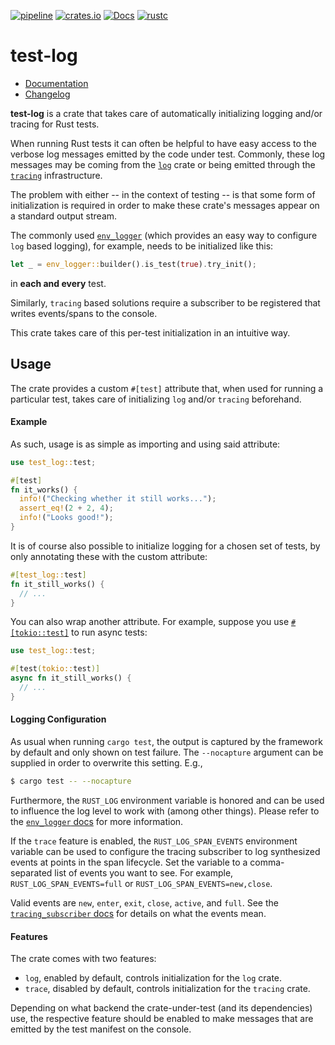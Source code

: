 [![pipeline](https://github.com/d-e-s-o/test-log/actions/workflows/test.yml/badge.svg?branch=main)](https://github.com/d-e-s-o/test-log/actions/workflows/test.yml)
[![crates.io](https://img.shields.io/crates/v/test-log.svg)](https://crates.io/crates/test-log)
[![Docs](https://docs.rs/test-log/badge.svg)](https://docs.rs/test-log)
[![rustc](https://img.shields.io/badge/rustc-1.56+-blue.svg)](https://blog.rust-lang.org/2021/10/21/Rust-1.56.0.html)

test-log
========

- [Documentation][docs-rs]
- [Changelog](CHANGELOG.md)

**test-log** is a crate that takes care of automatically initializing
logging and/or tracing for Rust tests.

When running Rust tests it can often be helpful to have easy access to
the verbose log messages emitted by the code under test. Commonly, these
log messages may be coming from the [`log`][log] crate or being emitted
through the [`tracing`][tracing] infrastructure.

The problem with either -- in the context of testing -- is that some
form of initialization is required in order to make these crate's
messages appear on a standard output stream.

The commonly used [`env_logger`](https://crates.io/crates/env_logger)
(which provides an easy way to configure `log` based logging), for
example, needs to be initialized like this:
```rust
let _ = env_logger::builder().is_test(true).try_init();
```
in **each and every** test.

Similarly, `tracing` based solutions require a subscriber to be
registered that writes events/spans to the console.

This crate takes care of this per-test initialization in an intuitive
way.


Usage
-----

The crate provides a custom `#[test]` attribute that, when used for
running a particular test, takes care of initializing `log` and/or
`tracing` beforehand.

#### Example

As such, usage is as simple as importing and using said attribute:
```rust
use test_log::test;

#[test]
fn it_works() {
  info!("Checking whether it still works...");
  assert_eq!(2 + 2, 4);
  info!("Looks good!");
}
```

It is of course also possible to initialize logging for a chosen set of
tests, by only annotating these with the custom attribute:
```rust
#[test_log::test]
fn it_still_works() {
  // ...
}
```

You can also wrap another attribute. For example, suppose you use
[`#[tokio::test]`][tokio-test] to run async tests:
```rust
use test_log::test;

#[test(tokio::test)]
async fn it_still_works() {
  // ...
}
```

#### Logging Configuration

As usual when running `cargo test`, the output is captured by the
framework by default and only shown on test failure. The `--nocapture`
argument can be supplied in order to overwrite this setting. E.g.,
```bash
$ cargo test -- --nocapture
```

Furthermore, the `RUST_LOG` environment variable is honored and can be
used to influence the log level to work with (among other things).
Please refer to the [`env_logger` docs][env-docs-rs] for more
information.

If the `trace` feature is enabled, the `RUST_LOG_SPAN_EVENTS`
environment variable can be used to configure the tracing subscriber to
log synthesized events at points in the span lifecycle. Set the variable
to a comma-separated list of events you want to see. For example,
`RUST_LOG_SPAN_EVENTS=full` or `RUST_LOG_SPAN_EVENTS=new,close`.

Valid events are `new`, `enter`, `exit`, `close`, `active`, and `full`.
See the [`tracing_subscriber` docs][tracing-events-docs-rs] for details
on what the events mean.

#### Features

The crate comes with two features:
- `log`, enabled by default, controls initialization for the `log`
  crate.
- `trace`, disabled by default, controls initialization for the
  `tracing` crate.

Depending on what backend the crate-under-test (and its dependencies)
use, the respective feature should be enabled to make messages that are
emitted by the test manifest on the console.

[docs-rs]: https://docs.rs/crate/test-log
[env-docs-rs]: https://docs.rs/env_logger/0.9.0/env_logger
[log]: https://crates.io/crates/log
[tokio-test]: https://docs.rs/tokio/1.4.0/tokio/attr.test.html
[tracing]: https://crates.io/crates/tracing
[tracing-events-docs-rs]: https://docs.rs/tracing-subscriber/0.3.1/tracing_subscriber/fmt/struct.SubscriberBuilder.html#method.with_span_events
